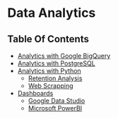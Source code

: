 # Data Analytics

## Table Of Contents
- [Analytics with Google BigQuery]()
- [Analytics with PostgreSQL]()
- [Analytics with Python](https://github.com/nyangweso-rodgers/Data_Analytics/tree/main/Analytics_with_Python)
    - [Retention Analysis](https://github.com/nyangweso-rodgers/Data_Analytics/tree/main/Analytics_with_Python/Retention_Analysis)
    - [Web Scrapping](https://github.com/nyangweso-rodgers/Data_Analytics/tree/main/Analytics_with_Python/Web_Scrapping)
- [Dashboards]()
    - [Google Data Studio]()
    - [Microsoft PowerBI]()